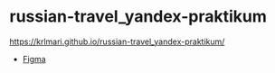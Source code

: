 # russian-travel_yandex-praktikum
https://krlmari.github.io/russian-travel_yandex-praktikum/

* [Figma](https://www.figma.com/file/5S2WSbEFL6awjVWJ0NWL8Q/Sprint-3_-Russia-_-desktop-mobile?node-id=28503%3A0)

